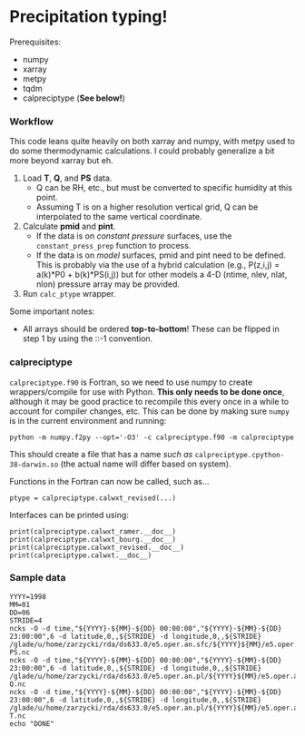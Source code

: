 # Precipitation typing!

Prerequisites:

- numpy
- xarray
- metpy
- tqdm
- calpreciptype (**See below!**)


### Workflow

This code leans quite heavily on both xarray and numpy, with metpy used to do some thermodynamic calculations. I could probably generalize a bit more beyond xarray but eh.

1. Load **T**, **Q**, and **PS** data.
	- Q can be RH, etc., but must be converted to specific humidity at this point.
	- Assuming T is on a higher resolution vertical grid, Q can be interpolated to the same vertical coordinate.
2. Calculate **pmid** and **pint**.
	- If the data is on *constant pressure* surfaces, use the `constant_press_prep` function to process.
	- If the data is on *model* surfaces, pmid and pint need to be defined. This is probably via the use of a hybrid calculation (e.g., P(z,i,j) = a(k)\*P0 + b(k)\*PS(i,j)) but for other models a 4-D (ntime, nlev, nlat, nlon) pressure array may be provided.
3. Run `calc_ptype` wrapper.

Some important notes:

- All arrays should be ordered **top-to-bottom**! These can be flipped in step 1 by using the ::-1 convention.

### calpreciptype

`calpreciptype.f90` is Fortran, so we need to use numpy to create wrappers/compile for use with Python. **This only needs to be done once**, although it may be good practice to recompile this every once in a while to account for compiler changes, etc. This can be done by making sure `numpy` is in the current environment and running:

```
python -m numpy.f2py --opt='-O3' -c calpreciptype.f90 -m calpreciptype
```

This should create a file that has a name *such as* `calpreciptype.cpython-38-darwin.so` (the actual name will differ based on system).

Functions in the Fortran can now be called, such as...

```
ptype = calpreciptype.calwxt_revised(...)
```

Interfaces can be printed using:

```
print(calpreciptype.calwxt_ramer.__doc__)
print(calpreciptype.calwxt_bourg.__doc__)
print(calpreciptype.calwxt_revised.__doc__)
print(calpreciptype.calwxt.__doc__)
```

### Sample data

```
YYYY=1998
MM=01
DD=06
STRIDE=4
ncks -O -d time,"${YYYY}-${MM}-${DD} 00:00:00","${YYYY}-${MM}-${DD} 23:00:00",6 -d latitude,0,,${STRIDE} -d longitude,0,,${STRIDE} /glade/u/home/zarzycki/rda/ds633.0/e5.oper.an.sfc/${YYYY}${MM}/e5.oper.an.sfc.128_134_sp.ll025sc.${YYYY}${MM}0100_${YYYY}${MM}3123.nc PS.nc
ncks -O -d time,"${YYYY}-${MM}-${DD} 00:00:00","${YYYY}-${MM}-${DD} 23:00:00",6 -d latitude,0,,${STRIDE} -d longitude,0,,${STRIDE} /glade/u/home/zarzycki/rda/ds633.0/e5.oper.an.pl/${YYYY}${MM}/e5.oper.an.pl.128_133_q.ll025sc.${YYYY}${MM}${DD}00_${YYYY}${MM}${DD}23.nc Q.nc
ncks -O -d time,"${YYYY}-${MM}-${DD} 00:00:00","${YYYY}-${MM}-${DD} 23:00:00",6 -d latitude,0,,${STRIDE} -d longitude,0,,${STRIDE} /glade/u/home/zarzycki/rda/ds633.0/e5.oper.an.pl/${YYYY}${MM}/e5.oper.an.pl.128_130_t.ll025sc.${YYYY}${MM}${DD}00_${YYYY}${MM}${DD}23.nc T.nc
echo "DONE"
```